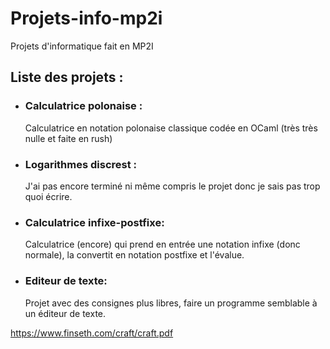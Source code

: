 # Projets-info-mp2i
Projets d'informatique fait en MP2I

## Liste des projets : 
  - ### Calculatrice polonaise :
      Calculatrice en notation polonaise classique codée en OCaml (très très nulle et faite en rush)
  - ### Logarithmes discrest :
      J'ai pas encore terminé ni même compris le projet donc je sais pas trop quoi écrire.
  - ### Calculatrice infixe-postfixe:
      Calculatrice (encore) qui prend en entrée une notation infixe (donc normale), la convertit en notation postfixe et l'évalue.
  - ### Editeur de texte:
      Projet avec des consignes plus libres, faire un programme semblable à un éditeur de texte.
    
https://www.finseth.com/craft/craft.pdf
